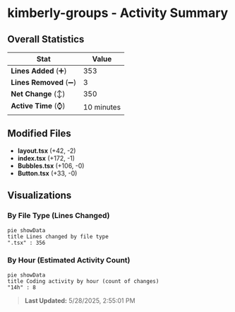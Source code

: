 # kimberly-groups - Activity Summary 

## Overall Statistics

| Stat                   | Value                                                             |
| ---------------------- | ----------------------------------------------------------------- |
| **Lines Added** (➕)   | 353                                          |
| **Lines Removed** (➖) | 3                                        |
| **Net Change** (↕)    | 350                |
| **Active Time** (⌚)   | 10 minutes |


## Modified Files
- **layout.tsx** (+42, -2)
- **index.tsx** (+172, -1)
- **Bubbles.tsx** (+106, -0)
- **Button.tsx** (+33, -0)

## Visualizations

### By File Type (Lines Changed)

```mermaid
pie showData
title Lines changed by file type
".tsx" : 356
```

### By Hour (Estimated Activity Count)

```mermaid
pie showData
title Coding activity by hour (count of changes)
"14h" : 8
```


> **Last Updated:** 5/28/2025, 2:55:01 PM